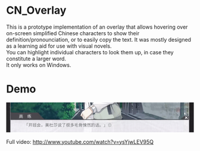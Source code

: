 # CN_Overlay
This is a prototype implementation of an overlay that allows hovering over on-screen simplified Chinese characters to show their definition/pronounciation, or to easily copy the text. It was mostly designed as a learning aid for use with visual novels.  
You can highlight individual characters to look them up, in case they constitute a larger word.  
It only works on Windows.  
# Demo
![Alt Text](demo.gif)


Full video:  http://www.youtube.com/watch?v=ysYjwLEV95Q